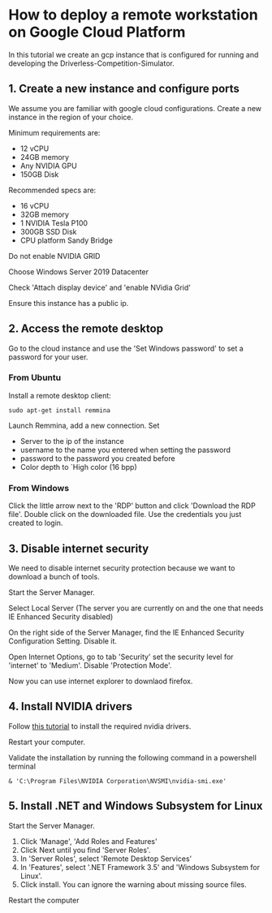 # How to deploy a remote workstation on Google Cloud Platform

In this tutorial we create an gcp instance that is configured for running and developing the Driverless-Competition-Simulator. 

## 1. Create a new instance and configure ports

We assume you are familiar with google cloud configurations.
Create a new instance in the region of your choice.

Minimum requirements are:
* 12 vCPU
* 24GB memory
* Any NVIDIA GPU
* 150GB Disk

Recommended specs are:
* 16 vCPU
* 32GB memory
* 1 NVIDIA Tesla P100
* 300GB SSD Disk
* CPU platform Sandy Bridge

Do not enable NVIDIA GRID

Choose Windows Server 2019 Datacenter

Check 'Attach display device' and 'enable NVidia Grid'

Ensure this instance has a public ip.

## 2. Access the remote desktop

Go to the cloud instance and use the 'Set Windows password' to set a password for your user.

### From Ubuntu

Install a remote desktop client:
```
sudo apt-get install remmina
```

Launch Remmina, add a new connection. Set
* Server to the ip of the instance
* username to the name you entered when setting the password
* password to the password you created before
* Color depth to `High color (16 bpp)

### From Windows
Click the little arrow next to the 'RDP' button and click 'Download the RDP file'. 
Double click on the downloaded file. 
Use the credentials you just created to login.

## 3. Disable internet security
We need to disable internet security protection because we want to download a bunch of tools.

Start the Server Manager.

Select Local Server (The server you are currently on and the one that needs IE Enhanced Security disabled)

On the right side of the Server Manager, find the IE Enhanced Security Configuration Setting. Disable it.

Open Internet Options, go to tab 'Security' set the security level for 'internet' to 'Medium'. 
Disable 'Protection Mode'.

Now you can use internet explorer to downlaod firefox.

## 4. Install NVIDIA drivers

Follow [this tutorial](https://cloud.google.com/compute/docs/gpus/install-grid-drivers) to install the required nvidia drivers.

Restart your computer.

Validate the installation by running the following command in a powershell terminal
```
& 'C:\Program Files\NVIDIA Corporation\NVSMI\nvidia-smi.exe'
```

## 5. Install .NET and Windows Subsystem for Linux
Start the Server Manager.
1. Click 'Manage', 'Add Roles and Features'
2. Click Next until you find 'Server Roles'.
3. In 'Server Roles', select 'Remote Desktop Services'
4. In 'Features', select '.NET Framework 3.5' and 'Windows Subsystem for Linux'.
5. Click install. You can ignore the warning about missing source files.

Restart the computer